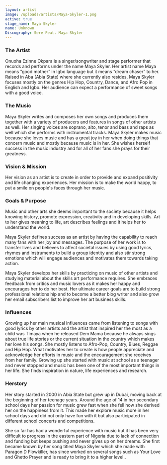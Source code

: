 ```yaml
---
layout: artist
image: /uploads/artists/Maya-Skyler-1.png
active: true
stage_name: Maya Skyler
name: Unknown
Discography: Sere Feat. Maya Skyler
---
```

### The Artist
Onuoha Ezinne Okpara is a singer/songwriter and stage performer that records and performs under the name Maya Skyler. Her artist name Maya means “good mother” in Igbo language but it means “dream chaser” to her. Raised in Aba (Abia State) where she currently also resides, Maya Skyler focuses mostly on the genres Hip Hop, Country, Dance, and Afro Pop in English and Igbo. Her audience can expect a performance of sweet songs with a good voice.

### The Music
Maya Skyler writes and composes her own songs and produces them together with a variety of producers and features in songs of other artists as well. Her singing voices are soprano, alto, tenor and bass and raps as well which she performs with instrumental tracks. Maya Skyler makes music because she loves music and has a great joy in her when doing things that concern music and mostly because music is in her. She wishes herself success in the music industry and for all of her fans she prays for their greatness.

### Vision & Mission
Her vision as an artist is to create in order to provide and expand positivity and life changing experiences. Her mission is to make the world happy, to put a smile on people's faces through her music.

### Goals & Purpose
Music and other arts she deems important to the society because it helps knowing history, promote expression, creativity and in developing skills. Art to her gives meaning to life, art describes feelings and it helps her to understand the world.

Maya Skyler defines success as an artist by having the capability to reach many fans with her joy and messages. The purpose of her work is to transfer lives and believes to affect societal issues by using good lyrics, rhymes and instruments to build a group identity and also stir strong emotions which will engage audiences and motivates them towards taking action.

Maya Skyler develops her skills by practicing on music of other artists and studying material about the skills art performance requires. She embraces feedback from critics and music lovers as it makes her happy and encourages her to do her best. Her ultimate career goals are to build strong professional relations hip and to become a better blog writer and also grow her email subscribers list to improve her art business skills.

### Influences
Growing up her main musical influences came from listening to songs with good lyrics by other artists and the artist that inspired her the most as a child was Timaya when he released Dem Mama because he always sings about true life stories or the current situation in the country which makes her love his songs. She mostly listens to Afro-Pop, Country, Blues, Reggae and Hip Hop. What motivates her to create is how people appreciate and acknowledge her efforts in music and the encouragement she receives from her family. Growing up she started with music at school as a teenager and never stopped and music has been one of the most important things in her life. She finds inspiration in nature, life experiences and research.

### Herstory
Her story started in 2000 in Abia State but grew up in Dubai, moving back at the beginning of her teenage years. Around the age of 14 in her secondary school days her passion for music grew fast when she fell how she derived her on the happiness from it. This made her explore music more in her school days and did not only have fun with it but also participated in different school concerts and competitions.

She so far has had a wonderful experience with music but it has been very difficult to progress in the eastern part of Nigeria due to lack of connection and funding but keeps pushing and never gives up on her dreams. She first became known by her song titled Maya Skyler which she made with Paragon D Flowkiller, has since worked on several songs such as Your Love and Ghetto Prayer and is ready to bring it to a higher level..
